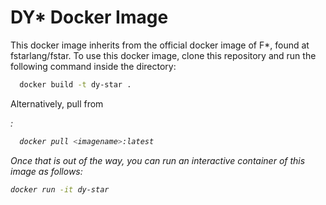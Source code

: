 # DY* Docker Image

This docker image inherits from the official docker image of F*, found at fstarlang/fstar. To use this docker image, clone this repository and run the following command inside the directory:

```bash
  docker build -t dy-star .
```

Alternatively, pull from <address>:

```bash
  docker pull <imagename>:latest
```

Once that is out of the way, you can run an interactive container of this image as follows:

```bash
docker run -it dy-star
```
